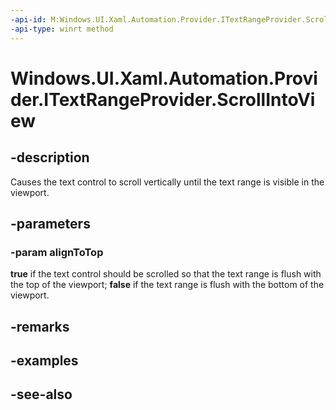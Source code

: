 ```yaml
---
-api-id: M:Windows.UI.Xaml.Automation.Provider.ITextRangeProvider.ScrollIntoView(System.Boolean)
-api-type: winrt method
---
```


<!-- Method syntax
public void ScrollIntoView(System.Boolean alignToTop)
-->

# Windows.UI.Xaml.Automation.Provider.ITextRangeProvider.ScrollIntoView

## -description
Causes the text control to scroll vertically until the text range is visible in the viewport.



## -parameters
### -param alignToTop
**true** if the text control should be scrolled so that the text range is flush with the top of the viewport; **false** if the text range is flush with the bottom of the viewport.

## -remarks

## -examples

## -see-also
